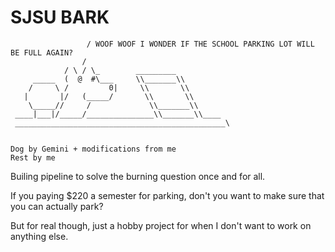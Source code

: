 # SJSU BARK

```
                 / WOOF WOOF I WONDER IF THE SCHOOL PARKING LOT WILL BE FULL AGAIN?
                / 
            / \ / \_        _________
     _____  (  @  #\___     \\_______\\
    /     \ /         0|     \\       \\
   |       |/   (_____/       \\       \\
    \_____//     /             \\_______\\
 ____|___|/_____/_______________\\_______\\____
 _______________________________________________\


Dog by Gemini + modifications from me 
Rest by me

```

Builing pipeline to solve the burning question once and for all. 

If you paying $220 a semester for parking, don't you want to make sure that you can actually park?

But for real though, just a hobby project for when I don't want to work on anything else.